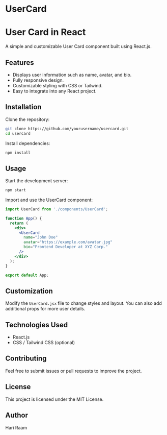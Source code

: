 # UserCard
# User Card in React

A simple and customizable User Card component built using React.js.

## Features
- Displays user information such as name, avatar, and bio.
- Fully responsive design.
- Customizable styling with CSS or Tailwind.
- Easy to integrate into any React project.

## Installation

Clone the repository:
```bash
git clone https://github.com/yourusername/usercard.git
cd usercard
```

Install dependencies:
```bash
npm install
```

## Usage

Start the development server:
```bash
npm start
```

Import and use the UserCard component:
```jsx
import UserCard from './components/UserCard';

function App() {
  return (
    <div>
      <UserCard
        name="John Doe"
        avatar="https://example.com/avatar.jpg"
        bio="Frontend Developer at XYZ Corp."
      />
    </div>
  );
}

export default App;
```

## Customization
Modify the `UserCard.jsx` file to change styles and layout. You can also add additional props for more user details.

## Technologies Used
- React.js
- CSS / Tailwind CSS (optional)

## Contributing
Feel free to submit issues or pull requests to improve the project.

## License
This project is licensed under the MIT License.

## Author
Hari Raam


